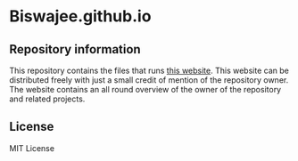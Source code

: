 # Biswajee.github.io

## Repository information
This repository contains the files that runs [this website](https://biswajee.github.io).
This website can be distributed freely with just a small credit of mention of the repository owner.
The website contains an all round overview of the owner of the repository and related projects.

## License

MIT License
